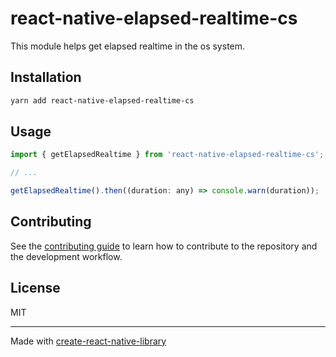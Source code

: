 # react-native-elapsed-realtime-cs

This module helps get elapsed realtime in the os system.

## Installation

```sh
yarn add react-native-elapsed-realtime-cs
```

## Usage

```js
import { getElapsedRealtime } from 'react-native-elapsed-realtime-cs';

// ...

getElapsedRealtime().then((duration: any) => console.warn(duration));
```

## Contributing

See the [contributing guide](CONTRIBUTING.md) to learn how to contribute to the repository and the development workflow.

## License

MIT

---

Made with [create-react-native-library](https://github.com/callstack/react-native-builder-bob)
